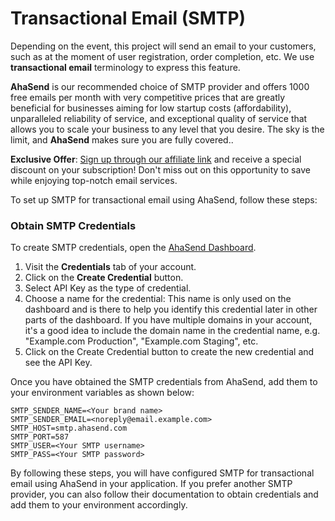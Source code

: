 # Transactional Email (SMTP)

Depending on the event, this project will send an email to your customers, such as at the moment of user registration, order completion, etc. We use **transactional email** terminology to express this feature.

**AhaSend** is our recommended choice of SMTP provider and offers 1000 free emails per month with very competitive prices that are greatly beneficial for businesses aiming for low startup costs (affordability), unparalleled reliability of service, and exceptional quality of service that allows you to scale your business to any level that you desire. The sky is the limit, and **AhaSend** makes sure you are fully covered..

**Exclusive Offer**: [Sign up through our affiliate link](https://ahasend.com/?linkId=lp_307480\&sourceId=nim\&tenantId=ahasend) and receive a special discount on your subscription! Don't miss out on this opportunity to save while enjoying top-notch email services.

To set up SMTP for transactional email using AhaSend, follow these steps:

### **Obtain SMTP Credentials**

To create SMTP credentials, open the [AhaSend Dashboard](https://dash.ahasend.com/).

1. Visit the **Credentials** tab of your account.
2. Click on the **Create Credential** button.
3. Select API Key as the type of credential.
4. Choose a name for the credential: This name is only used on the dashboard and is there to help you identify this credential later in other parts of the dashboard. If you have multiple domains in your account, it's a good idea to include the domain name in the credential name, e.g. "Example.com Production", "Example.com Staging", etc.
5. Click on the Create Credential button to create the new credential and see the API Key.

Once you have obtained the SMTP credentials from AhaSend, add them to your environment variables as shown below:

```env
SMTP_SENDER_NAME=<Your brand name>
SMTP_SENDER_EMAIL=<noreply@email.example.com>
SMTP_HOST=smtp.ahasend.com
SMTP_PORT=587
SMTP_USER=<Your SMTP username>
SMTP_PASS=<Your SMTP password>
```

By following these steps, you will have configured SMTP for transactional email using AhaSend in your application. If you prefer another SMTP provider, you can also follow their documentation to obtain credentials and add them to your environment accordingly.

